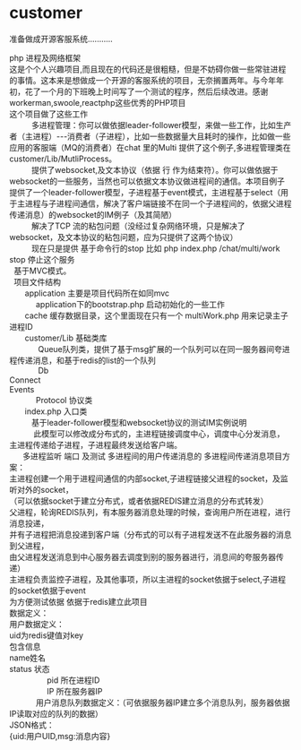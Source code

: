 # customer

准备做成开源客服系统...........

php 进程及网络框架 <br>
这是个个人兴趣项目,而且现在的代码还是很粗糙，但是不妨碍你做一些常驻进程的事情。这本来是想做成一个开源的客服系统的项目，无奈搁置两年。与今年年初，花了一个月的下班晚上时间写了一个测试的程序，然后后续改进。感谢workerman,swoole,reactphp这些优秀的PHP项目<br/>
这个项目做了这些工作<br/>
           多进程管理：你可以做依据leader-follower模型，来做一些工作，比如生产者（主进程）---消费者（子进程），比如一些数据量大且耗时的操作，比如做一些应用的客服端（MQ的消费者）在chat 里的Multi 提供了这个例子,多进程管理类在customer/Lib/MutliProcess。 <br/>
           提供了websocket,及文本协议（依据 行 作为结束符）。你可以做依据于websocket的一些服务，当然也可以依据文本协议做进程间的通信。本项目例子提供了一个leader-follower模型，子进程基于event模式，主进程基于select（用于主进程与子进程间通信，解决了客户端链接不在同一个子进程间的，依据父进程传递消息）的websocket的IM例子（及其简陋） <br/>
           解决了TCP 流的粘包问题（没经过复杂网络环境，只是解决了websocket，及文本协议的粘包问题，应为只提供了这两个协议） <br/>
           现在只是提供 基于命令行的stop 比如 php index.php /chat/multi/work stop 停止这个服务 <br/>
   基于MVC模式。 <br/>
   项目文件结构 <br/>
        application 主要是项目代码所在如同mvc <br/>
             application下的bootstrap.php 启动初始化的一些工作 <br/>
        cache 缓存数据目录，这个里面现在只有一个 multiWork.php 用来记录主子进程ID <br/>
        customer/Lib 基础类库 <br/>
              Queue队列类，提供了基于msg扩展的一个队列可以在同一服务器间夸进程传递消息，和基于redis的list的一个队列 <br/>
              Db <br/>
              Connect <br/>
              Events <br/>
              Protocol 协议类 <br/>
        index.php 入口类 <br/>
       
   
   基于leader-follower模型和websocket协议的测试IM实例说明 <br/>
      
      此模型可以修改成分布式的，主进程链接调度中心，调度中心分发消息，主进程传递给子进程，子进程最终发送给客户端。<br/>
       多进程监听 端口
      及测试 多进程间的用户传递消息的
     多进程间传递消息项目方案：<br/>
         主进程创建一个用于进程间通信的内部socket,子进程链接父进程的socket，及监听对外的socket，<br/>
             （可以依据socket于建立分布式，或者依据REDIS建立消息的分布式转发）<br/>
         父进程，轮询REDIS队列，有本服务器消息处理的时候，查询用户所在进程，进行消息投递，<br/>
         并有子进程把消息投递到客户端（分布式的可以有子进程发送不在此服务器的消息到父进程，<br/>
         由父进程发送消息到中心服务器去调度到别的服务器进行，消息间的夸服务器传递）<br/>
            主进程负责监控子进程，及其他事项，所以主进程的socket依据于select,子进程的socket依据于event<br/>
         为方便测试依据 依据于redis建立此项目<br/>
         数据定义：<br/>
            用户数据定义：<br/>
                  uid为redis键值对key<br/>
                  包含信息<br/>
                  name姓名<br/>
                  status 状态<br/>
                  pid 所在进程ID<br/>
                  IP 所在服务器IP<br/>
             用户消息队列数据定义：（可依据服务器IP建立多个消息队列，服务器依据IP读取对应的队列的数据）<br/>
                 JSON格式：<br/>
                    {uid:用户UID,msg:消息内容}<br/>
                    
                    
                    
